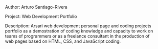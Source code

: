 Author:
Arturo Santiago-Rivera

Project:
Web Development Portfolio

Description:
Arsari web development personal page and coding projects portfolio as a demostration of coding knowledge and capacity to work on teams of programmers or as a freelance consultant in the production of web pages based on HTML, CSS, and JavaScript coding.
